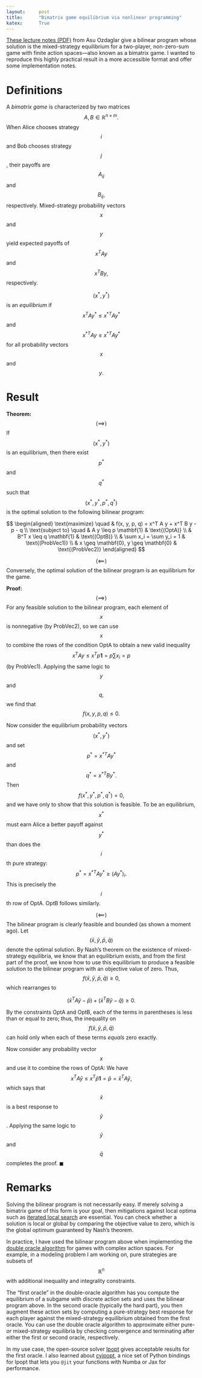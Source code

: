 ```yaml
---
layout:     post
title:      "Bimatrix game equilibrium via nonlinear programming"
katex:      True
---
```


[These lecture notes
(PDF)](https://ocw.mit.edu/courses/6-254-game-theory-with-engineering-applications-spring-2010/9cca6ef4a5399a4e05891f471d667441_MIT6_254S10_lec09.pdf)
from Asu Ozdaglar give a bilinear program whose solution is the mixed-strategy
equilibrium for a two-player, non-zero-sum game with finite action spaces—also
known as a bimatrix game. I wanted to reproduce this highly practical result in
a more accessible format and offer some implementation notes.<!--more-->

# Definitions

A *bimatrix game* is characterized by two matrices $$A, B \in \mathbb{R}^{n
\times m}.$$ When Alice chooses strategy $$i$$ and Bob chooses strategy $$j$$,
their payoffs are $$A_{ij}$$ and $$B_{ij},$$ respectively. Mixed-strategy
probability vectors $$x$$ and $$y$$ yield expected payoffs of $$x^T A y$$ and
$$x^T B y,$$ respectively.

$$(x^*, y^*)$$ is an *equilibrium* if $$x^T A y^* \leq x^{*T} A y^*$$ and
$$x^{*T} A y \leq x^{*T} A y^*$$ for all probability vectors $$x$$ and $$y.$$

# Result

**Theorem:** $$(\implies)$$ If $$(x^*, y^*)$$ is an equilibrium, then there
exist $$p^*$$ and $$q^*$$ such that $$(x^*, y^*, p^*, q^*)$$ is the optimal
solution to the following bilinear program:

$$
\begin{aligned}
    \text{maximize} \quad   & f(x, y, p, q) = x^T A y + x^T B y - p - q    \\
    \text{subject to} \quad & A y \leq p \mathbf{1} & \text{(OptA)} \\
                            & B^T x \leq q \mathbf{1} & \text{(OptB)} \\
                            & \sum x_i = \sum y_i = 1 & \text{(ProbVec1)} \\
                            & x \geq \mathbf{0}, y \geq \mathbf{0} & \text{(ProbVec2)}
\end{aligned}
$$

$$(\impliedby)$$ Conversely, the optimal solution of the bilinear program is an
equilibrium for the game.

**Proof:** $$(\implies)$$ For any feasible solution to the bilinear program,
each element of $$x$$ is nonnegative (by ProbVec2), so we can use $$x$$ to
combine the rows of the condition OptA to obtain a new valid inequality $$x^T A
y \leq x^T p \mathbf{1} = p \sum x_i = p$$ (by ProbVec1). Applying the same
logic to $$y$$ and $$q,$$ we find that $$f(x, y, p, q) \leq 0.$$

Now consider the equilibrium probability vectors $$(x^*, y^*)$$ and set $$p^* =
x^{*T} A y^*$$ and $$q^* = x^{*T} B y^{*}.$$ Then $$f(x^*, y^*, p^*, q^*) = 0,$$
and we have only to show that this solution is feasible. To be an equilibrium,
$$x^*$$ must earn Alice a better payoff against $$y^{*}$$ than does the $$i$$th
pure strategy: $$p^* = x^{*T} A y^* \geq (A y^*)_i.$$ This is precisely the
$$i$$th row of OptA. OptB follows similarly.

$$(\impliedby)$$ The bilinear program is clearly feasible and bounded (as shown
a moment ago). Let $$(\bar x, \bar y, \bar p, \bar q)$$ denote the optimal
solution. By Nash’s theorem on the existence of mixed-strategy equilibria, we
know that an equilibrium exists, and from the first part of the proof, we know
how to use this equilibrium to produce a feasible solution to the bilinear
program with an objective value of zero. Thus, $$f(\bar x, \bar y, \bar p, \bar
q) \geq 0,$$ which rearranges to

$$(\bar x^T A \bar y - \bar p) + (\bar x^T B \bar y - \bar q) \geq 0.$$

By the constraints OptA and OptB, each of the terms in parentheses is less than
or equal to zero; thus, the inequality on $$f(\bar x, \bar y, \bar p, \bar q)$$
can hold only when each of these terms *equals* zero exactly.

Now consider any probability vector $$x$$ and use it to combine the rows of
OptA: We have $$x^T A \bar y \leq x^T \bar p \mathbf{1} = \bar p = \bar x^T A
\bar y,$$ which says that $$\bar x$$ is a best response to $$\bar y$$. Applying
the same logic to $$\bar y$$ and $$\bar q$$ completes the proof. ◼

# Remarks

Solving the bilinear program is not necessarily easy. If merely solving a
bimatrix game of this form is your goal, then mitigations against local optima
such as [iterated local
search](https://en.wikipedia.org/wiki/Iterated_local_search) are essential. You
can check whether a solution is local or global by comparing the objective value
to zero, which is the global optimum guaranteed by Nash’s theorem. 

In practice, I have used the bilinear program above when implementing the
[double oracle algorithm](https://arxiv.org/abs/2009.12185) for games with
complex action spaces. For example, in a modeling problem I am working on, pure
strategies are subsets of $$\mathbb{R}^n$$ with additional inequality and
integrality constraints.

The “first oracle” in the double-oracle algorithm has you compute the
equilibrium of a subgame with discrete action sets and uses the bilinear program
above. In the second oracle (typically the hard part), you then augment these
action sets by computing a pure-strategy best response for each player against
the mixed-strategy equilibrium obtained from the first oracle. You can use the
double oracle algorithm to approximate either pure- *or* mixed-strategy
equilibria by checking convergence and terminating after either the first or
second oracle, respectively.

In my use case, the open-source solver [Ipopt](https://github.com/coin-or/Ipopt)
gives acceptable results for the first oracle. I also learned about
[cyipopt](https://github.com/mechmotum/cyipopt), a nice set of Python bindings
for Ipopt that lets you `@jit` your functions with Numba or Jax for performance.
